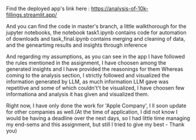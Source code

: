 Find the deployed app's link here : https://analysis-of-10k-fillings.streamlit.app/

And you can find the code in master's branch, a little walkthorough for the jupyter notebooks, the notebook task1.ipynb contains code for automation of downloads and task_final.ipynb contains merging and cleaning of data, and the geneartimg results and insights through inference 

And regarding my assumptions, as you can see in the app I have followed the rules mentioned in the assignment, I have choosen among the generated insights and I have provided the reasonings for them
Whereas coming to the analysis section, I strictly followed and visualized the information generated by LLM, as much information LLM gave was repetitive and some of which couldn't't be visualized, I have choosen few informationa and analysis it has given and visualized them.

Right now, I have only done the work for 'Apple Company', I ll soon update for other companies as well.(At the time of application, I did not know I would be having a deadline over the next days, so I had little time managing my end-sems and this assignment, but still I tried to give my best - Thank you)
